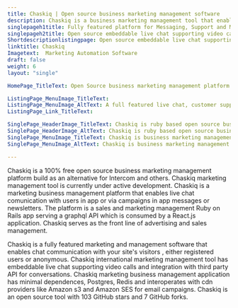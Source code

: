 ```yaml
---
title: Chaskiq | Open source business marketing management software
description: Chaskiq is a business marketing management tool that enables communications via campaigns in messages or newsletters. It also supports live chat & video calls.
singlepageh1title: Fully featured platform for Messaging, Support and Marketing
singlepageh2title: Open source embeddable live chat supporting video calls, customer support, sales and business marketing management platform build as an alternative for Intercom
Shortdescriptionlistingpage: Open source embeddable live chat supporting video calls, customer support, sales and business marketing management platform build as an alternative for Intercom
linktitle: Chaskiq
Imagetext:  Marketing Automation Software 
draft: false
weight: 6
layout: "single"

HomePage_TitleText: Open Source business marketing management platform built on Rails

ListingPage_MenuImage_TitleText: 
ListingPage_MenuImage_AltText: A full featured live chat, customer support and business marketing platform
ListingPage_Link_TitleText: 

SinglePage_HeaderImage_TitleText: Chaskiq is ruby based open source business marketing management software
SinglePage_HeaderImage_AltText: Chaskiq is ruby based open source business marketing management software
SinglePage_MenuImage_TitleText: Chaskiq is business marketing management Open Source live chat, support and sales  software.  
SinglePage_MenuImage_AltText: Chaskiq is business marketing management Open Source live chat, support and sales  software.  

---
```


Chaskiq is a 100% free open source business marketing management platform build as an alternative for Intercom and others. Chaskiq marketing management tool is currently under active development. Chaskiq is a marketing business management platform that enables live chat comunication with users in app or via campaigns in app messages or newsletters. The platform is a sales and marketing management Ruby on Rails app serving a graphql API which is consumed by a React.js application. Chaskiq serves as the front line of advertising and sales management.

Chaskiq is a fully featured marketing and management software that enables chat communication with your site's visitors , either registered users or anonymous. Chaskiq international marketing management tool has embeddable live chat supporting video calls and integration with third party API for conversations. Chaskiq marketing business management application has minimal dependences, Postgres, Redis and interoperates with cdn providers like Amazon s3 and Amazon SES for email campaigns. Chaskiq is an open source tool with 103 GitHub stars and 7 GitHub forks.